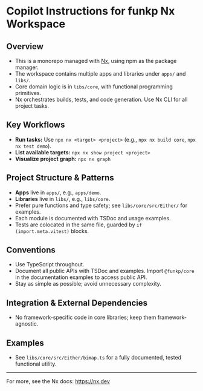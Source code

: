 # Copilot Instructions for funkp Nx Workspace

## Overview

- This is a monorepo managed with [Nx](https://nx.dev), using npm as the package manager.
- The workspace contains multiple apps and libraries under `apps/` and `libs/`.
- Core domain logic is in `libs/core`, with functional programming primitives.
- Nx orchestrates builds, tests, and code generation. Use Nx CLI for all project tasks.

## Key Workflows

- **Run tasks:** Use `npx nx <target> <project>` (e.g., `npx nx build core`, `npx nx test demo`).
- **List available targets:** `npx nx show project <project>`
- **Visualize project graph:** `npx nx graph`

## Project Structure & Patterns

- **Apps** live in `apps/`, e.g., `apps/demo`.
- **Libraries** live in `libs/`, e.g., `libs/core`.
- Prefer pure functions and type safety; see `libs/core/src/Either/` for examples.
- Each module is documented with TSDoc and usage examples.
- Tests are colocated in the same file, guarded by `if (import.meta.vitest)` blocks.

## Conventions

- Use TypeScript throughout.
- Document all public APIs with TSDoc and examples. Import `@funkp/core` in the documentation examples to access public API.
- Stay as simple as possible; avoid unnecessary complexity.

## Integration & External Dependencies

- No framework-specific code in core libraries; keep them framework-agnostic.

## Examples

- See `libs/core/src/Either/bimap.ts` for a fully documented, tested functional utility.

---

For more, see the Nx docs: https://nx.dev
